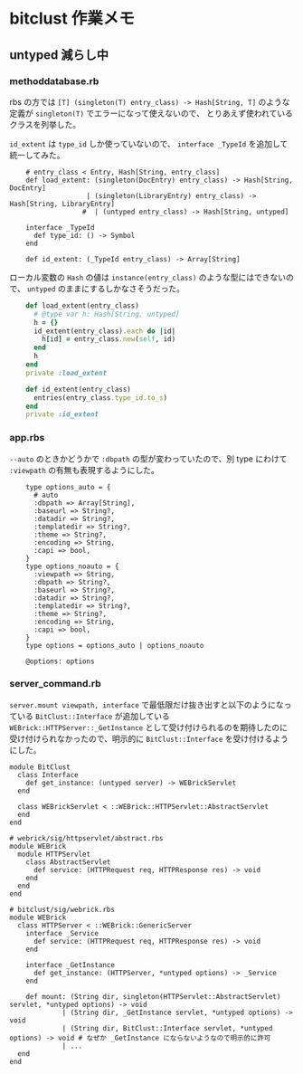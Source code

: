 # bitclust 作業メモ

## untyped 減らし中

### methoddatabase.rb

rbs の方では
`[T] (singleton(T) entry_class) -> Hash[String, T]`
のような定義が `singleton(T)` でエラーになって使えないので、
とりあえず使われているクラスを列挙した。

`id_extent` は `type_id` しか使っていないので、
`interface _TypeId` を追加して統一してみた。

```rbs
    # entry_class < Entry, Hash[String, entry_class]
    def load_extent: (singleton(DocEntry) entry_class) -> Hash[String, DocEntry]
                   | (singleton(LibraryEntry) entry_class) -> Hash[String, LibraryEntry]
                  #  | (untyped entry_class) -> Hash[String, untyped]

    interface _TypeId
      def type_id: () -> Symbol
    end

    def id_extent: (_TypeId entry_class) -> Array[String]
```

ローカル変数の `Hash` の値は `instance(entry_class)` のような型にはできないので、
`untyped` のままにするしかなさそうだった。

```ruby
    def load_extent(entry_class)
      # @type var h: Hash[String, untyped]
      h = {}
      id_extent(entry_class).each do |id|
        h[id] = entry_class.new(self, id)
      end
      h
    end
    private :load_extent

    def id_extent(entry_class)
      entries(entry_class.type_id.to_s)
    end
    private :id_extent
```

### app.rbs

`--auto` のときかどうかで `:dbpath` の型が変わっていたので、別 type にわけて `:viewpath` の有無も表現するようにした。

```rbs
    type options_auto = {
      # auto
      :dbpath => Array[String],
      :baseurl => String?,
      :datadir => String?,
      :templatedir => String?,
      :theme => String?,
      :encoding => String,
      :capi => bool,
    }
    type options_noauto = {
      :viewpath => String,
      :dbpath => String?,
      :baseurl => String?,
      :datadir => String?,
      :templatedir => String?,
      :theme => String?,
      :encoding => String,
      :capi => bool,
    }
    type options = options_auto | options_noauto

    @options: options
```

### server_command.rb

`server.mount viewpath, interface` で最低限だけ抜き出すと以下のようになっている `BitClust::Interface` が追加している `WEBrick::HTTPServer::_GetInstance` として受け付けられるのを期待したのに受け付けられなかったので、明示的に `BitClust::Interface` を受け付けるようにした。

```rbs
module BitClust
  class Interface
    def get_instance: (untyped server) -> WEBrickServlet
  end

  class WEBrickServlet < ::WEBrick::HTTPServlet::AbstractServlet
  end
end

# webrick/sig/httpservlet/abstract.rbs
module WEBrick
  module HTTPServlet
    class AbstractServlet
      def service: (HTTPRequest req, HTTPResponse res) -> void
	end
  end
end
```

```rbs
# bitclust/sig/webrick.rbs
module WEBrick
  class HTTPServer < ::WEBrick::GenericServer
    interface _Service
      def service: (HTTPRequest req, HTTPResponse res) -> void
    end

    interface _GetInstance
      def get_instance: (HTTPServer, *untyped options) -> _Service
    end

    def mount: (String dir, singleton(HTTPServlet::AbstractServlet) servlet, *untyped options) -> void
             | (String dir, _GetInstance servlet, *untyped options) -> void
             | (String dir, BitClust::Interface servlet, *untyped options) -> void # なぜか _GetInstance にならないようなので明示的に許可
             | ...
  end
end
```
